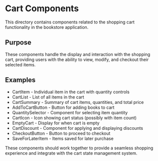 # Cart Components

This directory contains components related to the shopping cart functionality in the bookstore application.

## Purpose
These components handle the display and interaction with the shopping cart, providing users with the ability to view, modify, and checkout their selected items.

## Examples
- CartItem - Individual item in the cart with quantity controls
- CartList - List of all items in the cart
- CartSummary - Summary of cart items, quantities, and total price
- AddToCartButton - Button for adding books to cart
- QuantitySelector - Component for selecting item quantity
- CartIcon - Icon showing cart status (possibly with item count)
- EmptyCart - Display for when cart is empty
- CartDiscount - Component for applying and displaying discounts
- CheckoutButton - Button to proceed to checkout
- SaveForLaterItem - Items saved for later purchase

These components should work together to provide a seamless shopping experience and integrate with the cart state management system.